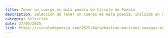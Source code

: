 ```yaml
---
title: Tener un cuerpo es mala poesía en Círculo de Poesía
description: Selección de Tener un cuerpo es mala poesía, incluido en el dossier La poesía te quiere vivo de nueva poesía colombiana, preparado por Alejo Morales, y publicado en la revista Círculo de Poesía.
category: Selección
date: 27/04/2025
link: https://circulodepoesia.com/2025/04/sebastian-martinez-vanegas-en-la-poesia-te-quiere-vivo/
---
```

